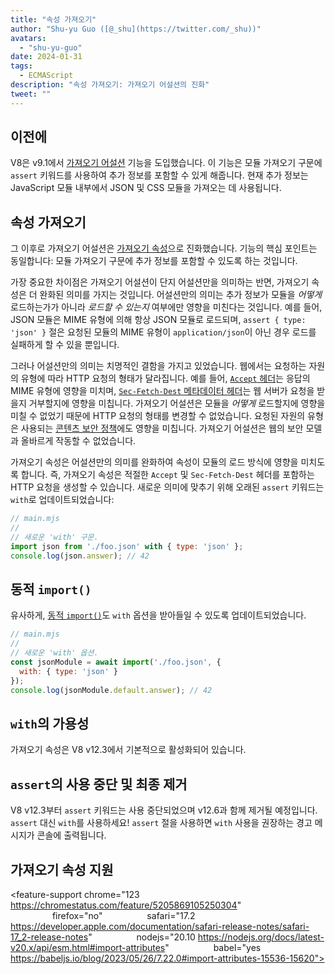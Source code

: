 ```yaml
---
title: "속성 가져오기"
author: "Shu-yu Guo ([@_shu](https://twitter.com/_shu))"
avatars: 
  - "shu-yu-guo"
date: 2024-01-31
tags: 
  - ECMAScript
description: "속성 가져오기: 가져오기 어설션의 진화"
tweet: ""
---
```


## 이전에

V8은 v9.1에서 [가져오기 어설션](https://chromestatus.com/feature/5765269513306112) 기능을 도입했습니다. 이 기능은 모듈 가져오기 구문에 `assert` 키워드를 사용하여 추가 정보를 포함할 수 있게 해줍니다. 현재 추가 정보는 JavaScript 모듈 내부에서 JSON 및 CSS 모듈을 가져오는 데 사용됩니다.

<!--truncate-->
## 속성 가져오기

그 이후로 가져오기 어설션은 [가져오기 속성](https://github.com/tc39/proposal-import-attributes)으로 진화했습니다. 기능의 핵심 포인트는 동일합니다: 모듈 가져오기 구문에 추가 정보를 포함할 수 있도록 하는 것입니다.

가장 중요한 차이점은 가져오기 어설션이 단지 어설션만을 의미하는 반면, 가져오기 속성은 더 완화된 의미를 가지는 것입니다. 어설션만의 의미는 추가 정보가 모듈을 _어떻게_ 로드하는가가 아니라 _로드할 수 있는지_ 여부에만 영향을 미친다는 것입니다. 예를 들어, JSON 모듈은 MIME 유형에 의해 항상 JSON 모듈로 로드되며, `assert { type: 'json' }` 절은 요청된 모듈의 MIME 유형이 `application/json`이 아닌 경우 로드를 실패하게 할 수 있을 뿐입니다.

그러나 어설션만의 의미는 치명적인 결함을 가지고 있었습니다. 웹에서는 요청하는 자원의 유형에 따라 HTTP 요청의 형태가 달라집니다. 예를 들어, [`Accept` 헤더](https://developer.mozilla.org/en-US/docs/Web/HTTP/Headers/Accept)는 응답의 MIME 유형에 영향을 미치며, [`Sec-Fetch-Dest` 메타데이터 헤더](https://web.dev/articles/fetch-metadata)는 웹 서버가 요청을 받을지 거부할지에 영향을 미칩니다. 가져오기 어설션은 모듈을 _어떻게_ 로드할지에 영향을 미칠 수 없었기 때문에 HTTP 요청의 형태를 변경할 수 없었습니다. 요청된 자원의 유형은 사용되는 [콘텐츠 보안 정책](https://developer.mozilla.org/en-US/docs/Web/HTTP/CSP)에도 영향을 미칩니다. 가져오기 어설션은 웹의 보안 모델과 올바르게 작동할 수 없었습니다.

가져오기 속성은 어설션만의 의미를 완화하여 속성이 모듈의 로드 방식에 영향을 미치도록 합니다. 즉, 가져오기 속성은 적절한 `Accept` 및 `Sec-Fetch-Dest` 헤더를 포함하는 HTTP 요청을 생성할 수 있습니다. 새로운 의미에 맞추기 위해 오래된 `assert` 키워드는 `with`로 업데이트되었습니다:

```javascript
// main.mjs
//
// 새로운 'with' 구문.
import json from './foo.json' with { type: 'json' };
console.log(json.answer); // 42
```

## 동적 `import()`

유사하게, [동적 `import()`](https://v8.dev/features/dynamic-import#dynamic)도 `with` 옵션을 받아들일 수 있도록 업데이트되었습니다.

```javascript
// main.mjs
//
// 새로운 'with' 옵션.
const jsonModule = await import('./foo.json', {
  with: { type: 'json' }
});
console.log(jsonModule.default.answer); // 42
```

## `with`의 가용성

가져오기 속성은 V8 v12.3에서 기본적으로 활성화되어 있습니다.

## `assert`의 사용 중단 및 최종 제거

V8 v12.3부터 `assert` 키워드는 사용 중단되었으며 v12.6과 함께 제거될 예정입니다. `assert` 대신 `with`를 사용하세요! `assert` 절을 사용하면 `with` 사용을 권장하는 경고 메시지가 콘솔에 출력됩니다.

## 가져오기 속성 지원

<feature-support chrome="123 https://chromestatus.com/feature/5205869105250304"
                 firefox="no"
                 safari="17.2 https://developer.apple.com/documentation/safari-release-notes/safari-17_2-release-notes"
                 nodejs="20.10 https://nodejs.org/docs/latest-v20.x/api/esm.html#import-attributes"
                 babel="yes https://babeljs.io/blog/2023/05/26/7.22.0#import-attributes-15536-15620"></feature-support>
